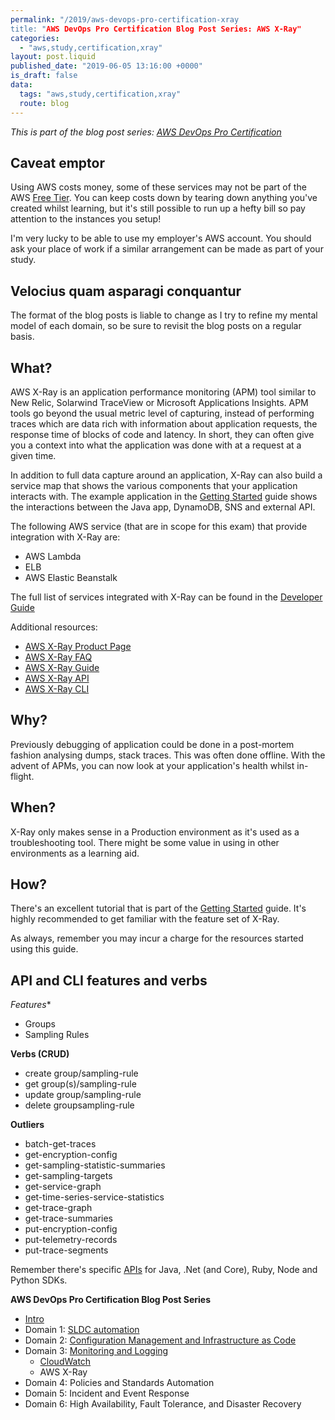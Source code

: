 ```yaml
---
permalink: "/2019/aws-devops-pro-certification-xray
title: "AWS DevOps Pro Certification Blog Post Series: AWS X-Ray"
categories:
  - "aws,study,certification,xray"
layout: post.liquid
published_date: "2019-06-05 13:16:00 +0000"
is_draft: false
data:
  tags: "aws,study,certification,xray"
  route: blog
---
```


_This is part of the blog post series: [AWS DevOps Pro Certification](/2019/aws-devops-pro-certification-intro/)_

## Caveat emptor

Using AWS costs money, some of these services may not be part of the AWS [Free Tier][aws_free_tier]. You can keep costs down by tearing down anything you've created whilst learning, but it's still possible to run up a hefty bill so pay attention to the instances you setup!

I'm very lucky to be able to use my employer's AWS account. You should ask your place of work if a similar arrangement can be made as part of your study.

## Velocius quam asparagi conquantur

The format of the blog posts is liable to change as I try to refine my mental model of each domain, so be sure to revisit the blog posts on a regular basis.

## What?

AWS X-Ray is an application performance monitoring (APM) tool similar to New Relic, Solarwind TraceView or Microsoft Applications Insights. APM tools go beyond the usual metric level of capturing, instead of performing traces which are data rich with information about application requests, the response time of blocks of code and latency. In short, they can often give you a context into what the application was done with at a request at a given time.

In addition to full data capture around an application, X-Ray can also build a service map that shows the various components that your application interacts with. The example application in the [Getting Started][xray_getting_started] guide shows the interactions between the Java app, DynamoDB, SNS and external API.

The following AWS service (that are in scope for this exam) that provide integration with X-Ray are:

- AWS Lambda
- ELB
- AWS Elastic Beanstalk

The full list of services integrated with X-Ray can be found in the [Developer Guide][docs_guide_integrated_services]

Additional resources:

- [AWS X-Ray Product Page][aws_product_page]
- [AWS X-Ray FAQ][docs_faq]
- [AWS X-Ray Guide][docs_guide]
- [AWS X-Ray API][docs_api]
- [AWS X-Ray CLI][docs_cli]

## Why?

Previously debugging of application could be done in a post-mortem fashion analysing dumps, stack traces. This was often done offline. With the advent of APMs, you can now look at your application's health whilst in-flight.

## When?

X-Ray only makes sense in a Production environment as it's used as a troubleshooting tool. There might be some value in using in other environments as a learning aid.

## How?

There's an excellent tutorial that is part of the [Getting Started][xray_getting_started] guide. It's highly recommended to get familiar with the feature set of X-Ray.

As always, remember you may incur a charge for the resources started using this guide.

## API and CLI features and verbs

*Features**

- Groups
- Sampling Rules

**Verbs (CRUD)**

- create group/sampling-rule
- get group(s)/sampling-rule
- update group/sampling-rule
- delete groupsampling-rule

**Outliers**

- batch-get-traces
- get-encryption-config
- get-sampling-statistic-summaries
- get-sampling-targets
- get-service-graph
- get-time-series-service-statistics
- get-trace-graph
- get-trace-summaries
- put-encryption-config
- put-telemetry-records
- put-trace-segments

Remember there's specific [APIs][docs_api] for Java, .Net (and Core), Ruby, Node and Python SDKs.

[aws_free_tier]: https://aws.amazon.com/free/
[aws_product_page]: https://aws.amazon.com/xray/
[docs_faq]: https://aws.amazon.com/xray/faqs/
[docs_guide]: http://docs.aws.amazon.com/xray/latest/devguide/aws-xray.html
[docs_guide_integrated_services]: https://docs.aws.amazon.com/xray/latest/devguide/xray-usage.html#xray-usage-services
[docs_api]: https://docs.aws.amazon.com/xray/latest/api/Welcome.html
[docs_cli]: https://docs.aws.amazon.com/cli/latest/reference/xray/index.html
[xray_getting_started]: https://eu-west-2.console.aws.amazon.com/xray/home?region=eu-west-2#/getting-started.

**AWS DevOps Pro Certification Blog Post Series**

- [Intro](/2019/aws-devops-pro-certification-intro/)
- Domain 1: [SLDC automation](/2019/aws-devops-pro-certification-sdlc-intro/)
- Domain 2: [Configuration Management and Infrastructure as Code](/2019/aws-devops-pro-certification-configuration-management-and-infrastructure-as-code-intro/)
- Domain 3: [Monitoring and Logging](/2019/aws-devops-pro-certification-monitoring-and-logging/)
  - [CloudWatch](/2019/aws-devops-pro-certification-cloudwatch/)
  - AWS X-Ray
- Domain 4: Policies and Standards Automation
- Domain 5: Incident and Event Response
- Domain 6: High Availability, Fault Tolerance, and Disaster Recovery